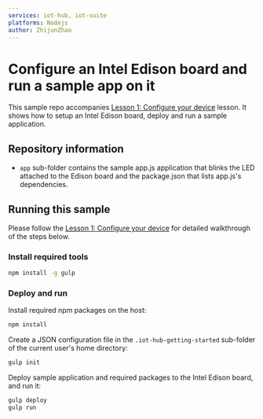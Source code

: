 ```yaml
---
services: iot-hub, iot-suite
platforms: Nodejs
author: ZhijunZhao
---
```


# Configure an Intel Edison board and run a sample app on it
This sample repo accompanies [Lesson 1: Configure your device](https://docs.microsoft.com/en-us/azure/iot-hub/iot-hub-intel-edison-kit-node-lesson1-configure-your-device) lesson. It shows how to setup an Intel Edison board, deploy and run a sample application.

## Repository information
- `app` sub-folder contains the sample app.js application that blinks the LED attached to the Edison board and the package.json that lists app.js's dependencies.

## Running this sample
Please follow the [Lesson 1: Configure your device](https://docs.microsoft.com/en-us/azure/iot-hub/iot-hub-intel-edison-kit-node-lesson1-configure-your-device) for detailed walkthrough of the steps below.

### Install required tools

```bash
npm install -g gulp
```

### Deploy and run

Install required npm packages on the host:
```bash
npm install
```
Create a JSON configuration file in the `.iot-hub-getting-started` sub-folder of the current user's home directory:
```bash
gulp init
```

Deploy sample application and required packages to the Intel Edison board, and run it:
```bash
gulp deploy
gulp run
```
